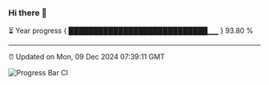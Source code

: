 ### Hi there 👋

⏳ Year progress { ████████████████████████████▁▁ } 93.80 %

---

⏰ Updated on Mon, 09 Dec 2024 07:39:11 GMT

![Progress Bar CI](https://github.com/IshwaranRudhara/GIT-ACTION/workflows/Progress%20Bar%20CI/badge.svg)
